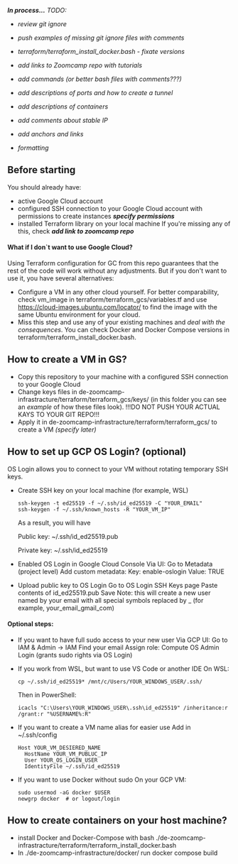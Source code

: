 **_In process..._**
<em>
 TODO:
* review git ignore
* push examples of missing git ignore files with comments
* terraform/terraform_install_docker.bash - fixate versions
* add links to Zoomcamp repo with tutorials
* add commands (or better bash files with comments???)
* add descriptions of ports and how to create a tunnel
* add descriptions of containers
* add comments about stable IP
  
* add anchors and links
* formatting
</em>

## Before starting
You should already have:
* active Google Cloud account
* configured SSH connection to your Google Cloud account with permissions to create instances **_specify permissions_**
* installed Terraform library on your local machine
If you're missing any of this, check **_add link to zoomcamp repo_**


#### What if I don`t want to use Google Cloud? 
Using Terraform configuration for GC from this repo guarantees that the rest of the code will work without any adjustments. But if you don't want to use it, you have several alternatives: 
- Configure a VM in any other cloud yourself. For better comparability, check vm_image in terraform/terraform_gcs/variables.tf and use https://cloud-images.ubuntu.com/locator/ to find the image with the same Ubuntu environment for your cloud.
- Miss this step and use any of your existing machines and _deal with the consequences_. You can check Docker and Docker Compose versions in terraform/terraform_install_docker.bash.

## How to create a VM in GS?
* Copy this repository to your machine with a configured SSH connection to your Google Cloud
* Change keys files in de-zoomcamp-infrastracture/terraform/terraform_gcs/keys/ (in this folder you can see an _example_ of how these files look).
!!!DO NOT PUSH YOUR ACTUAL KAYS TO YOUR GIT REPO!!!
* Apply it in de-zoomcamp-infrastracture/terraform/terraform_gcs/ to create a VM _(specify later)_
  
## How to set up GCP OS Login? (optional)
OS Login allows you to connect to your VM without rotating temporary SSH keys.
- Create SSH key on your local machine (for example, WSL)

      ssh-keygen -t ed25519 -f ~/.ssh/id_ed25519 -C "YOUR_EMAIL"
      ssh-keygen -f ~/.ssh/known_hosts -R "YOUR_VM_IP"
  As a result, you will have
  
  Public key: ~/.ssh/id_ed25519.pub
  
  Private key: ~/.ssh/id_ed25519
- Enabled OS Login in Google Cloud Console
  Via UI:
   Go to Metadata (project level)
   Add custom metadata:
   Key: enable-oslogin
   Value: TRUE
- Upload public key to OS Login
  Go to OS Login SSH Keys page
  Paste contents of id_ed25519.pub
  Save
Note: this will create a new user named by your email with all special symbols replaced by _ (for example, your_email_gmail_com)

#### Optional steps:
- If you want to have full sudo access to your new user
  Via GCP UI:
    Go to IAM & Admin → IAM
    Find your email
    Assign role: Compute OS Admin Login (grants sudo rights via OS Login)

- If you work from WSL, but want to use VS Code or another IDE
  On WSL:

      cp ~/.ssh/id_ed25519* /mnt/c/Users/YOUR_WINDOWS_USER/.ssh/
  Then in PowerShell:
  
      icacls "C:\Users\YOUR_WINDOWS_USER\.ssh\id_ed25519" /inheritance:r /grant:r "%USERNAME%:R"

- If you want to create a VM name alias for easier use
  Add in ~/.ssh/config
  
      Host YOUR_VM_DESIERED_NAME
        HostName YOUR_VM_PUBLUC_IP
        User YOUR_OS_LOGIN_USER
        IdentityFile ~/.ssh/id_ed25519
- If you want to use Docker without sudo
  On your GCP VM:

      sudo usermod -aG docker $USER
      newgrp docker  # or logout/login
  
## How to create containers on your host machine?
* install Docker and Docker-Compose with
  bash ./de-zoomcamp-infrastracture/terraform/terraform_install_docker.bash
* In ./de-zoomcamp-infrastracture/docker/ run
        docker compose build

  
